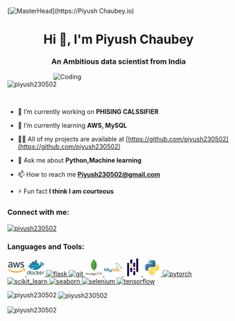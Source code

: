 [![MasterHead](https://1.bp.blogspot.com/-7A4WynwLsM...)](https://Piyush Chaubey.io)
<h1 align="center">Hi 👋, I'm Piyush Chaubey</h1>
<h3 align="center">An Ambitious data scientist from India</h3>
<img align="right" alt="Coding" width="400" src="https://indusuni.ac.in/uploads/blogs/iite/Understanding%20the%20Hype%20Around%20Machine%20Learning.gif">

<p align="left"> <img src="https://komarev.com/ghpvc/?username=piyush230502&label=Profile%20views&color=0e75b6&style=flat" alt="piyush230502" /> </p>

<p align="left"> <a href="https://twitter.com/" target="blank"><img src="https://img.shields.io/twitter/follow/?logo=twitter&style=for-the-badge" alt="" /></a> </p>

- 🔭 I’m currently working on **PHISING CALSSIFIER**

- 🌱 I’m currently learning **AWS, MySQL**

- 👨‍💻 All of my projects are available at [https://github.com/piyush230502](https://github.com/piyush230502)

- 💬 Ask me about **Python,Machine learning**

- 📫 How to reach me **Piyush230502@gmail.com**

- ⚡ Fun fact **I think I am courteous**

<h3 align="left">Connect with me:</h3>
<p align="left">
<a href="https://linkedin.com/in/piyush230502" target="blank"><img align="center" src="https://raw.githubusercontent.com/rahuldkjain/github-profile-readme-generator/master/src/images/icons/Social/linked-in-alt.svg" alt="piyush230502" height="30" width="40" /></a>
</p>

<h3 align="left">Languages and Tools:</h3>
<p align="left"> <a href="https://aws.amazon.com" target="_blank" rel="noreferrer"> <img src="https://raw.githubusercontent.com/devicons/devicon/master/icons/amazonwebservices/amazonwebservices-original-wordmark.svg" alt="aws" width="40" height="40"/> </a> <a href="https://www.docker.com/" target="_blank" rel="noreferrer"> <img src="https://raw.githubusercontent.com/devicons/devicon/master/icons/docker/docker-original-wordmark.svg" alt="docker" width="40" height="40"/> </a> <a href="https://flask.palletsprojects.com/" target="_blank" rel="noreferrer"> <img src="https://www.vectorlogo.zone/logos/pocoo_flask/pocoo_flask-icon.svg" alt="flask" width="40" height="40"/> </a> <a href="https://git-scm.com/" target="_blank" rel="noreferrer"> <img src="https://www.vectorlogo.zone/logos/git-scm/git-scm-icon.svg" alt="git" width="40" height="40"/> </a> <a href="https://www.mongodb.com/" target="_blank" rel="noreferrer"> <img src="https://raw.githubusercontent.com/devicons/devicon/master/icons/mongodb/mongodb-original-wordmark.svg" alt="mongodb" width="40" height="40"/> </a> <a href="https://www.mysql.com/" target="_blank" rel="noreferrer"> <img src="https://raw.githubusercontent.com/devicons/devicon/master/icons/mysql/mysql-original-wordmark.svg" alt="mysql" width="40" height="40"/> </a> <a href="https://pandas.pydata.org/" target="_blank" rel="noreferrer"> <img src="https://raw.githubusercontent.com/devicons/devicon/2ae2a900d2f041da66e950e4d48052658d850630/icons/pandas/pandas-original.svg" alt="pandas" width="40" height="40"/> </a> <a href="https://www.python.org" target="_blank" rel="noreferrer"> <img src="https://raw.githubusercontent.com/devicons/devicon/master/icons/python/python-original.svg" alt="python" width="40" height="40"/> </a> <a href="https://pytorch.org/" target="_blank" rel="noreferrer"> <img src="https://www.vectorlogo.zone/logos/pytorch/pytorch-icon.svg" alt="pytorch" width="40" height="40"/> </a> <a href="https://scikit-learn.org/" target="_blank" rel="noreferrer"> <img src="https://upload.wikimedia.org/wikipedia/commons/0/05/Scikit_learn_logo_small.svg" alt="scikit_learn" width="40" height="40"/> </a> <a href="https://seaborn.pydata.org/" target="_blank" rel="noreferrer"> <img src="https://seaborn.pydata.org/_images/logo-mark-lightbg.svg" alt="seaborn" width="40" height="40"/> </a> <a href="https://www.selenium.dev" target="_blank" rel="noreferrer"> <img src="https://raw.githubusercontent.com/detain/svg-logos/780f25886640cef088af994181646db2f6b1a3f8/svg/selenium-logo.svg" alt="selenium" width="40" height="40"/> </a> <a href="https://www.tensorflow.org" target="_blank" rel="noreferrer"> <img src="https://www.vectorlogo.zone/logos/tensorflow/tensorflow-icon.svg" alt="tensorflow" width="40" height="40"/> </a> </p>

<p><img align="left" src="https://github-readme-stats.vercel.app/api/top-langs?username=piyush230502&show_icons=true&locale=en&layout=compact" alt="piyush230502" /></p>

<p>&nbsp;<img align="center" src="https://github-readme-stats.vercel.app/api?username=piyush230502&show_icons=true&locale=en" alt="piyush230502" /></p>

<p><img align="center" src="https://github-readme-streak-stats.herokuapp.com/?user=piyush230502&" alt="piyush230502" /></p>

